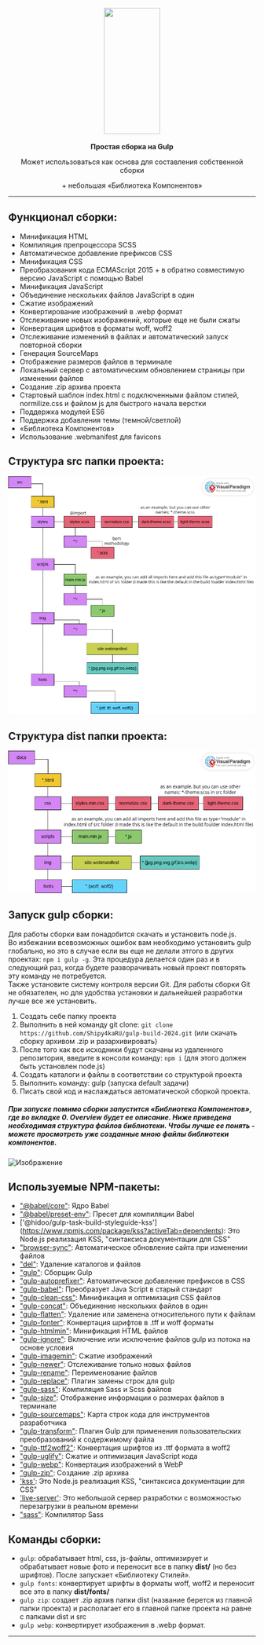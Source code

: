 <p align="center">
  <a href="https://gulpjs.com">
    <img height="257" width="114" src="https://raw.githubusercontent.com/gulpjs/artwork/master/gulp-2x.png">
  </a>
  <p align="center"><strong>Простая сборка на Gulp</strong></p>
</p>  
<p align="center">Может использоваться как основа для составления собственной сборки</p>
<p align="center">+ небольшая «Библиотека Компонентов»</p>
</p>

---

## Функционал сборки:

- Минификация HTML
- Компиляция препроцессора SCSS
- Автоматическое добавление префиксов CSS
- Минификация CSS
- Преобразования кода ECMAScript 2015 + в обратно совместимую версию JavaScript с помощью Babel
- Минификация JavaScript
- Объединение нескольких файлов JavaScript в один
- Сжатие изображений
- Конвертирование изображений в .webp формат
- Отслеживание новых изображений, которые еще не были сжаты
- Конвертация шрифтов в форматы woff, woff2
- Отслеживание изменений в файлах и автоматический запуск повторной сборки
- Генерация SourceMaps
- Отображение размеров файлов в терминале
- Локальный сервер с автоматическим обновлением страницы при изменении файлов
- Создание .zip архива проекта
- Стартовый шаблон index.html с подключенными файлом стилей, normilize.css и файлом js для быстрого начала верстки
- Поддержка модулей ES6
- Поддержка добавления темы (темной/светлой)
- «Библиотека Компонентов»
- Использование .webmanifest для favicons

## Структура src папки проекта:

![Изображение](./src-diagram.png "Структура src")

## Структура dist папки проекта:

![Изображение](./dist-diagram.png "Структура dist")

## Запуск gulp сборки:

Для работы сборки вам понадобится скачать и установить node.js.  
Во избежании всевозможных ошибок вам необходимо установить gulp глобально, но это в случае если вы еще не делали этгого в других проектах: `npm i gulp -g`. Эта процедура делается один раз и в следующий раз, когда будете разворачивать новый проект повторять эту команду не потребуется.  
Также установите систему контроля версии Git. Для работы сборки Git не обязателен, но для удобства установки и дальнейшей разработки лучше все же установить.

1. Создать себе папку проекта
2. Выполнить в ней команду git clone: `git clone https://github.com/Shipy4kaRU/gulp-build-2024.git` (или скачать сборку архивом .zip и разархивировать)
3. После того как все исходники будут скачаны из удаленного репозитория, введите в консоли команду: `npm i` (для этого должен быть установлен node.js)
4. Создать каталоги и файлы в соответствии со структурой проекта
5. Выполнить команду: gulp (запуска default задачи)
6. Писать свой код и наслаждаться автоматической сборкой проекта.

##### При запуске помимо сборки запустится «Библиотека Компонентов», где во вкладке 0. Overview будет ее описание. Ниже приведена необходимая структура файлов библиотеки. Чтобы лучше ее понять - можете просмотреть уже созданные мною файлы библиотеки компонентов.

![Изображение](./library-diagram.png "Структура «Библиотеки Компонентов»")

## Используемые NPM-пакеты:

- ["@babel/core"](https://www.npmjs.com/package/@babel/core): Ядро Babel
- ["@babel/preset-env"](https://www.npmjs.com/package/@babel/preset-env): Пресет для компиляции Babel
- ['@hidoo/gulp-task-build-styleguide-kss'] (https://www.npmjs.com/package/kss?activeTab=dependents): Это Node.js реализация KSS, "синтаксиса документации для CSS"
- ["browser-sync"](https://www.npmjs.com/package/browser-sync): Автоматическое обновление сайта при изменении файлов
- ["del"](https://www.npmjs.com/package/del): Удаление каталогов и файлов
- ["gulp"](https://www.npmjs.com/package/gulp): Сборщик Gulp
- ["gulp-autoprefixer"](https://www.npmjs.com/package/gulp-autoprefixer): Автоматическое добавление префиксов в CSS
- ["gulp-babel"](https://www.npmjs.com/package/gulp-babel): Преобразует Java Script в старый стандарт
- ["gulp-clean-css"](https://www.npmjs.com/package/gulp-clean-css): Минификация и оптимизация CSS файлов
- ["gulp-concat"](https://www.npmjs.com/package/gulp-concat): Объединение нескольких файлов в один
- ["gulp-flatten"](https://www.npmjs.com/package/gulp-flatten): Удаление или заменена относительного пути к файлам
- ["gulp-fonter"](https://www.npmjs.com/package/gulp-fonter): Конвертация шрифтов в .tff и woff форматы
- ["gulp-htmlmin"](https://www.npmjs.com/package/gulp-htmlmin): Минификация HTML файлов
- ["gulp-ignore"](https://www.npmjs.com/package/gulp-ignore): Включение или исключение файлов gulp из потока на основе условия
- ["gulp-imagemin"](https://www.npmjs.com/package/gulp-imagemin): Сжатие изображений
- ["gulp-newer"](https://www.npmjs.com/package/gulp-newer): Отслеживание только новых файлов
- ["gulp-rename"](https://www.npmjs.com/package/gulp-rename): Переименование файлов
- ["gulp-replace"](https://www.npmjs.com/package/gulp-replace): Плагин замены строк для gulp
- ["gulp-sass"](https://www.npmjs.com/package/gulp-sass): Компиляция Sass и Scss файлов
- ["gulp-size"](https://www.npmjs.com/search?q=gulp-size): Отображение информации о размерах файлов в терминале
- ["gulp-sourcemaps"](https://www.npmjs.com/package/gulp-sourcemaps): Карта строк кода для инструментов разработчика
- ["gulp-transform"](https://www.npmjs.com/package/gulp-transform): Плагин Gulp для применения пользовательских преобразований к содержимому файла
- ["gulp-ttf2woff2"](https://www.npmjs.com/package/gulp-ttf2woff2): Конвертация шрифтов из .ttf формата в woff2
- ["gulp-uglify"](https://www.npmjs.com/package/gulp-uglify): Сжатие и оптимизация JavaScript кода
- ["gulp-webp"](https://www.npmjs.com/package/gulp-webp): Конвертация изображений в WebP
- ["gulp-zip"](https://www.npmjs.com/package/gulp-zip): Создание .zip архива
- ['kss'](https://www.npmjs.com/package/kss): Это Node.js реализация KSS, "синтаксиса документации для CSS"
- ['live-server'](https://www.npmjs.com/package/live-server): Это небольшой сервер разработки с возможностью перезагрузки в реальном времени
- ["sass"](https://www.npmjs.com/package/sass): Компилятор Sass

## Команды сборки:

- `gulp`: обрабатывает html, css, js-файлы, оптимизирует и обрабатывает новые фото и переносит все в папку **dist/** (но без шрифтов). После запускает «Библиотеку Стилей».
- `gulp fonts`: конвертирует шрифты в форматы woff, woff2 и переносит все это в папку **dist/fonts/**
- `gulp zip`: создает .zip архив папки dist (название берется из главной папки проекта) и располагает его в главной папке проекта на равне с папками dist и src
- `gulp webp`: конвертирует изображения в .webp формат.

---
